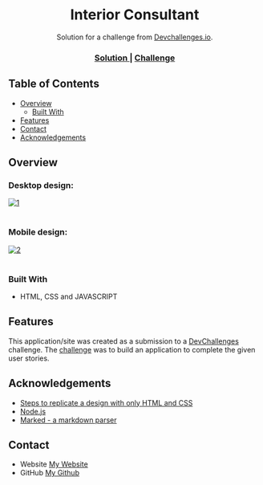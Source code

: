<!-- Please update value in the {}  -->

<h1 align="center">Interior Consultant</h1>

<div align="center">
   Solution for a challenge from  <a href="http://devchallenges.io" target="_blank">Devchallenges.io</a>.
</div>

<div align="center">
  <h3>
    <a href="https://matiasmass.github.io/interior-consultant/">
      Solution
    </a>
    <span> | </span>
    <a href="https://devchallenges.io/challenges/wBunSb7FPrIepJZAg0sY">
      Challenge
    </a>
  </h3>
</div>

<!-- TABLE OF CONTENTS -->

## Table of Contents

- [Overview](#overview)
  - [Built With](#built-with)
- [Features](#features)
- [Contact](#contact)
- [Acknowledgements](#acknowledgements)

<!-- OVERVIEW -->

## Overview

### Desktop design:

<a href="https://postimg.cc/fStKrgWf" target="_blank"><img src="https://i.postimg.cc/hvM5hHH6/1.png" alt="1"/></a><br/><br/>

### Mobile design:

<a href="https://postimg.cc/SXdD2MtC" target="_blank"><img src="https://i.postimg.cc/V6QTh9qG/2.png" alt="2"/></a><br/><br/>


### Built With

<!-- This section should list any major frameworks that you built your project using. Here are a few examples.-->

- HTML, CSS and JAVASCRIPT

## Features

<!-- List the features of your application or follow the template. Don't share the figma file here :) -->

This application/site was created as a submission to a [DevChallenges](https://devchallenges.io/challenges) challenge. The [challenge](https://devchallenges.io/challenges/wBunSb7FPrIepJZAg0sY) was to build an application to complete the given user stories.


## Acknowledgements

<!-- This section should list any articles or add-ons/plugins that helps you to complete the project. This is optional but it will help you in the future. For exmpale -->

- [Steps to replicate a design with only HTML and CSS](https://devchallenges-blogs.web.app/how-to-replicate-design/)
- [Node.js](https://nodejs.org/)
- [Marked - a markdown parser](https://github.com/chjj/marked)

## Contact

- Website [My Website](https://matiasmass.github.io/)
- GitHub [My Github](https://github.com/MatiasMass)
